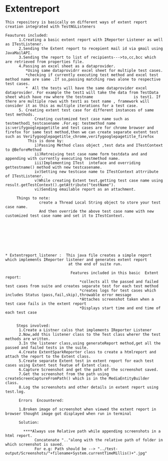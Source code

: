 # Extentreport
    This repository is basically on different ways of extent report creation integrated with TestNGListeners
    
    Feautures included:
          1.Creating a basic extent report with IReporter Listener as well as ITestListener.
          2.Sending the Extent report to recepient mail id via gmail using JavaMailAPI.
          3.Sending the report to list of recipients--->to,cc,bcc which are retrieved from properties file.
          4.Passing an excel sheet as a dataprovider.
             *Using same dataprovidrr excel sheet for multiple test cases.
             *checking if currently executing test method and excel test method name are same .If so,passing matching rows alone to respective test cases.
             *  All the tests will have the same dataprovider excel dataprovider. For example the test1 will take the data from TestData sheet which have row where the testname                  is test1. If there are multiple rows with test1 as test name , framework will consider it as this as multiple iterations for a test case.
          5. Creating extent test case for different instances of same test methods.
                 Creating customized test case name such as testmethod1_testcasename .For.eg: testmethod name is:verifygooglepagetitle and test cases are for chrome browser and                  firefox for same test method,then we can create separate extent test such as Verifygooglepagetitle_chrome,verifygooglepagetitle_firefox
              This is done by:
                 i)Passing Method class object ,test data and ITestContext to @BeforeMethod
                 ii)Retreiving test case name form testdata and and appending with currently executing testmethod name.
                 iii)Implementing ITest  inteface and overriding gettestname() method with new testcasename.
                 iv)Setting new testcase name to ITestContext attrribute of ITestListener.
                 v)While creating Extent test,getting test case name using result.getTestContext().getAttribute("testName").
                 vi)Sending emailable report as an attachment.
                 
         Things to note:
                   create a Thread Local String object to store your test case name.
                   And then override the above test case name with new customized test case name and set it to ITestContext.
                   
              
                    
                 
                
            
          
    
    * Extentreport_listener :  This java file creates a simple report which implements IReporter listener and generates extent report 
                                at the end of suite run.
    
                                 Features included in this basic  Extent report:
                                     *collects all the passed and failed test cases from suite and creates separate test for each test method
                                     *creates logs for test cases which includes Status (pass,fail,skip),throwable error message
                                     *Attaches screenshot taken when a test case fails in the extent report 
                                     *Displays start time and end time of each test case
                                     
         
         Steps involved:
          1.Create a Listner calss that implements IReporter Listener 
          2.Now,add this listener class to the Test class wherer the test methods are written.
          3.In the listener class,using generateReport method,get all the passed and failed tests in the suite.
          4.Create ExtentSparkReporter class to create a htmlreport and attach the report to the Extent class.
          5.Create separate Extent test in extent report for each test cases using Extent test featue of Extent class.
          6.Capture Screenshot and get the path of the screenshot saved.
          7.Get the screenshot from the path using createScreenCaptureFromPath() which is in the MediaEntityBuilder class.
          8.Log the screenshots and other details in extent report using test.log.
          
          Errors  Encountered:
          
          1.Broken image of screenshot when viewed the extent report in browser thought image got displayed when run in terminal
          
          Solution:
          
            ****Always use Relative path while appending screenshots in a html report.
                 Concatenate ".."along with the relative path of folder in which screenshot is saved.
                 For e.g: Path should be --> "../test-output/Screenshots/"+filename+System.currentTimeMillis()+".jpg"
            
            
            
    
